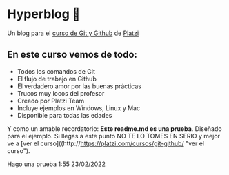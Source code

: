 # Hyperblog 💚

Un blog para el [curso de Git y Github](http://https://platzi.com/cursos/git-github/ "curso de Git y Github") de [Platzi](https://platzi.com/ "Platzi")

## En este curso vemos de todo:

- Todos los comandos de Git
- El flujo de trabajo en Github
- El verdadero amor por las buenas prácticas
- Trucos muy locos del profesor
- Creado por Platzi Team
- Incluye ejemplos en Windows, Linux y Mac
- Disponible para todas las edades

Y como un amable recordatorio: **Este readme.md es una prueba**. Diseñado para el ejemplo. Si llegas a este punto NO TE LO TOMES EN SERIO y mejor ve a [ver el curso]((http://https://platzi.com/cursos/git-github/ "ver el curso").

Hago una prueba 1:55 23/02/2022
